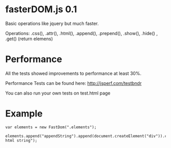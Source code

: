 fasterDOM.js 0.1
============

Basic operations like jquery but much faster.

Operations: .css(), .attr(), .html(), .append(), .prepend(), .show(), .hide() , .get() (return elemens)

Performance
===========
All the tests showed improvements to performance at least 30%.

Performance Tests can be found here: http://jsperf.com/testbndr

You can also run your own tests on test.html page

Example
=======
```
var elements = new FastDom(".elements");

elements.append("appendString").append(document.createElement("div")).css({width:"1px"}).attr("class","someclass").html("some html string");
```
